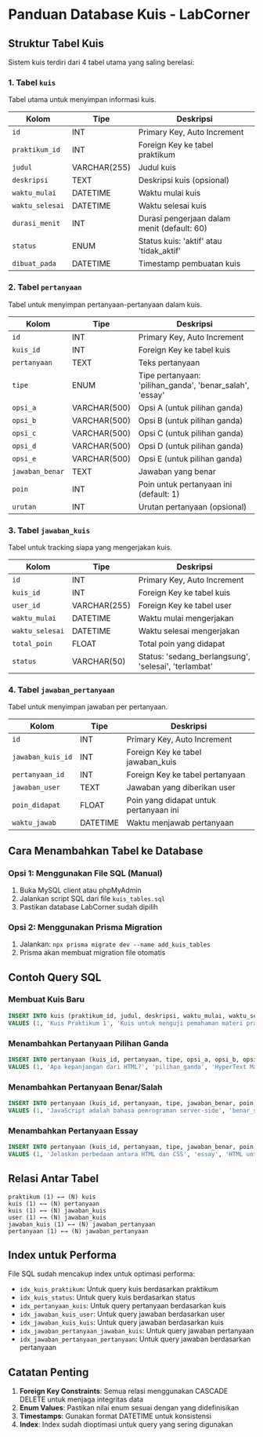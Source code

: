 # Panduan Database Kuis - LabCorner

## Struktur Tabel Kuis

Sistem kuis terdiri dari 4 tabel utama yang saling berelasi:

### 1. Tabel `kuis`
Tabel utama untuk menyimpan informasi kuis.

| Kolom | Tipe | Deskripsi |
|-------|------|-----------|
| `id` | INT | Primary Key, Auto Increment |
| `praktikum_id` | INT | Foreign Key ke tabel praktikum |
| `judul` | VARCHAR(255) | Judul kuis |
| `deskripsi` | TEXT | Deskripsi kuis (opsional) |
| `waktu_mulai` | DATETIME | Waktu mulai kuis |
| `waktu_selesai` | DATETIME | Waktu selesai kuis |
| `durasi_menit` | INT | Durasi pengerjaan dalam menit (default: 60) |
| `status` | ENUM | Status kuis: 'aktif' atau 'tidak_aktif' |
| `dibuat_pada` | DATETIME | Timestamp pembuatan kuis |

### 2. Tabel `pertanyaan`
Tabel untuk menyimpan pertanyaan-pertanyaan dalam kuis.

| Kolom | Tipe | Deskripsi |
|-------|------|-----------|
| `id` | INT | Primary Key, Auto Increment |
| `kuis_id` | INT | Foreign Key ke tabel kuis |
| `pertanyaan` | TEXT | Teks pertanyaan |
| `tipe` | ENUM | Tipe pertanyaan: 'pilihan_ganda', 'benar_salah', 'essay' |
| `opsi_a` | VARCHAR(500) | Opsi A (untuk pilihan ganda) |
| `opsi_b` | VARCHAR(500) | Opsi B (untuk pilihan ganda) |
| `opsi_c` | VARCHAR(500) | Opsi C (untuk pilihan ganda) |
| `opsi_d` | VARCHAR(500) | Opsi D (untuk pilihan ganda) |
| `opsi_e` | VARCHAR(500) | Opsi E (untuk pilihan ganda) |
| `jawaban_benar` | TEXT | Jawaban yang benar |
| `poin` | INT | Poin untuk pertanyaan ini (default: 1) |
| `urutan` | INT | Urutan pertanyaan (opsional) |

### 3. Tabel `jawaban_kuis`
Tabel untuk tracking siapa yang mengerjakan kuis.

| Kolom | Tipe | Deskripsi |
|-------|------|-----------|
| `id` | INT | Primary Key, Auto Increment |
| `kuis_id` | INT | Foreign Key ke tabel kuis |
| `user_id` | VARCHAR(255) | Foreign Key ke tabel user |
| `waktu_mulai` | DATETIME | Waktu mulai mengerjakan |
| `waktu_selesai` | DATETIME | Waktu selesai mengerjakan |
| `total_poin` | FLOAT | Total poin yang didapat |
| `status` | VARCHAR(50) | Status: 'sedang_berlangsung', 'selesai', 'terlambat' |

### 4. Tabel `jawaban_pertanyaan`
Tabel untuk menyimpan jawaban per pertanyaan.

| Kolom | Tipe | Deskripsi |
|-------|------|-----------|
| `id` | INT | Primary Key, Auto Increment |
| `jawaban_kuis_id` | INT | Foreign Key ke tabel jawaban_kuis |
| `pertanyaan_id` | INT | Foreign Key ke tabel pertanyaan |
| `jawaban_user` | TEXT | Jawaban yang diberikan user |
| `poin_didapat` | FLOAT | Poin yang didapat untuk pertanyaan ini |
| `waktu_jawab` | DATETIME | Waktu menjawab pertanyaan |

## Cara Menambahkan Tabel ke Database

### Opsi 1: Menggunakan File SQL (Manual)
1. Buka MySQL client atau phpMyAdmin
2. Jalankan script SQL dari file `kuis_tables.sql`
3. Pastikan database LabCorner sudah dipilih

### Opsi 2: Menggunakan Prisma Migration
1. Jalankan: `npx prisma migrate dev --name add_kuis_tables`
2. Prisma akan membuat migration file otomatis

## Contoh Query SQL

### Membuat Kuis Baru
```sql
INSERT INTO kuis (praktikum_id, judul, deskripsi, waktu_mulai, waktu_selesai, durasi_menit, status) 
VALUES (1, 'Kuis Praktikum 1', 'Kuis untuk menguji pemahaman materi praktikum', '2024-01-01 10:00:00', '2024-01-01 11:00:00', 60, 'aktif');
```

### Menambahkan Pertanyaan Pilihan Ganda
```sql
INSERT INTO pertanyaan (kuis_id, pertanyaan, tipe, opsi_a, opsi_b, opsi_c, opsi_d, jawaban_benar, poin, urutan)
VALUES (1, 'Apa kepanjangan dari HTML?', 'pilihan_ganda', 'HyperText Markup Language', 'High Tech Modern Language', 'Home Tool Markup Language', 'Hyperlink and Text Markup Language', 'HyperText Markup Language', 1, 1);
```

### Menambahkan Pertanyaan Benar/Salah
```sql
INSERT INTO pertanyaan (kuis_id, pertanyaan, tipe, jawaban_benar, poin, urutan)
VALUES (1, 'JavaScript adalah bahasa pemrograman server-side', 'benar_salah', 'salah', 1, 2);
```

### Menambahkan Pertanyaan Essay
```sql
INSERT INTO pertanyaan (kuis_id, pertanyaan, tipe, jawaban_benar, poin, urutan)
VALUES (1, 'Jelaskan perbedaan antara HTML dan CSS', 'essay', 'HTML untuk struktur, CSS untuk styling', 5, 3);
```

## Relasi Antar Tabel

```
praktikum (1) ←→ (N) kuis
kuis (1) ←→ (N) pertanyaan
kuis (1) ←→ (N) jawaban_kuis
user (1) ←→ (N) jawaban_kuis
jawaban_kuis (1) ←→ (N) jawaban_pertanyaan
pertanyaan (1) ←→ (N) jawaban_pertanyaan
```

## Index untuk Performa

File SQL sudah mencakup index untuk optimasi performa:
- `idx_kuis_praktikum`: Untuk query kuis berdasarkan praktikum
- `idx_kuis_status`: Untuk query kuis berdasarkan status
- `idx_pertanyaan_kuis`: Untuk query pertanyaan berdasarkan kuis
- `idx_jawaban_kuis_user`: Untuk query jawaban berdasarkan user
- `idx_jawaban_kuis_kuis`: Untuk query jawaban berdasarkan kuis
- `idx_jawaban_pertanyaan_jawaban_kuis`: Untuk query jawaban pertanyaan
- `idx_jawaban_pertanyaan_pertanyaan`: Untuk query jawaban berdasarkan pertanyaan

## Catatan Penting

1. **Foreign Key Constraints**: Semua relasi menggunakan CASCADE DELETE untuk menjaga integritas data
2. **Enum Values**: Pastikan nilai enum sesuai dengan yang didefinisikan
3. **Timestamps**: Gunakan format DATETIME untuk konsistensi
4. **Index**: Index sudah dioptimasi untuk query yang sering digunakan 